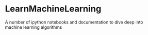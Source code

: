 # LearnMachineLearning
A number of ipython notebooks and documentation to dive deep into machine learning algorithms
